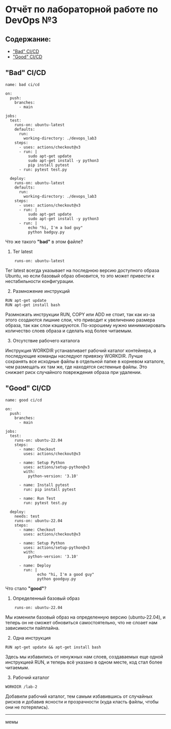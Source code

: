 # Отчёт по лабораторной работе по DevOps №3
## Содержание:
- ["Bad" CI/CD](#bad-ci/cd)
- ["Good" CI/CD](#good-ci/cd)

## "Bad" CI/CD
```
name: bad ci/cd

on:
  push:
    branches:
      - main

jobs:
  test:
    runs-on: ubuntu-latest
    defaults:
      run:
        working-directory: ./devops_lab3
    steps:
      - uses: actions/checkout@v3
      - run: |
          sudo apt-get update
          sudo apt-get install -y python3
          pip install pytest
      - run: pytest test.py

  deploy:
    runs-on: ubuntu-latest
    defaults:
      run:
        working-directory: ./devops_lab3
    steps: 
      - uses: actions/checkout@v3
      - run: |
          sudo apt-get update
          sudo apt-get install -y python3
      - run: |
          echo "hi, I'm a bad guy"
          python badguy.py
```




Что же такого **"bad"** в этом файле?

1. Тег latest
```
    runs-on: ubuntu-latest
```   
Тег latest всегда указывает на последнюю версию доступного образа Ubuntu, но если базовый образ обновится, то это может привести к нестабильности конфигурации. 
   
2. Размножение инструкций
```
RUN apt-get update
RUN apt-get install bash
```
Размножать инструкции RUN, COPY или ADD не стоит, так как из-за этого создаются лишние слои, что приводит к увеличению размера образа, так как слои кэшируются. По-хорошему нужно минимизировать количество слоев образа и сделать код более читаемым.
   
3. Отсутствие рабочего каталога
   
Инструкция WORKDIR устанавливает рабочий каталог контейнера, а последующие команды наследуют привязку WORKDIR. Лучше сохранять все исходные файлы в отдельной папке в корневом каталоге, чем размещать их там же, где находятся системные файлы. Это снижает риск случайного повреждения образа при удалении.

## "Good" CI/CD
```
name: good ci/cd

on:
  push:
    branches:
      - main

jobs:
  test:
    runs-on: ubuntu-22.04
    steps: 
      - name: Checkout
        uses: actions/checkout@v3

      - name: Setup Python
        uses: actions/setup-python@v3
        with:
          python-version: '3.10'
  
      - name: Install pytest
        run: pip install pytest
          
      - name: Run Test
        run: pytest test.py
          
  deploy:
    needs: test
    runs-on: ubuntu-22.04
    steps:
      - name: Checkout
        uses: actions/checkout@v3

      - name: Setup Python
        uses: actions/setup-python@v3
        with:
          python-version: '3.10'

      - name: Deploy
        run: |
              echo "hi, I'm a good guy"
              python goodguy.py
```
Что стало **"good"**?

1. Определенный базовый образ
```
    runs-on: ubuntu-22.04
```
Мы изменили базовый образ на определенную версию (ubuntu-22.04), и теперь он не сможет обновиться самостоятельно, что не слоает нам зависимости пайплайна.
   
2. Одна инструкция
```
RUN apt-get update && apt-get install bash
```
Здесь мы избавились от ненужных нам слоев, создаваемых еще одной инструкцией RUN, и теперь всё указано в одном месте, код стал более читаемым.
   
3. Рабочий каталог
```
WORKDIR /lab-2
```
Добавили рабочий каталог, тем самым избавившись от случайных рисков и добавив ясности и прозрачности (куда класть файлы, чтобы они не потерялись).



---

мемы
